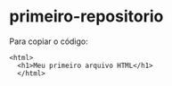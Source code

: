 # primeiro-repositorio

Para copiar o código:
```
<html>
  <h1>Meu primeiro arquivo HTML</h1>
  </html>
```
